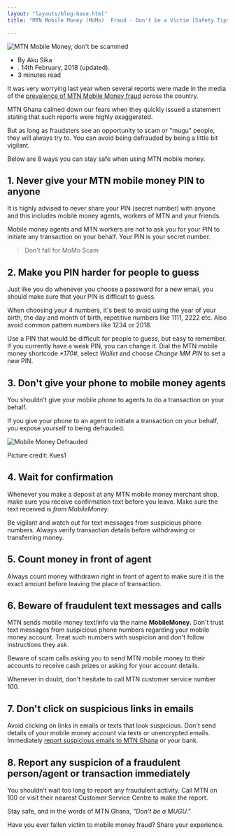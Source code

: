 ```yaml
---
layout: "layouts/blog-base.html"
title: "MTN Mobile Money (MoMo)  Fraud - Don't be a Victim [Safety Tips]"

---
```

 
<img src= "/images/blogpics/mtn-mobile-money-fraud.jpg" alt= "MTN Mobile Money, don't be scammed" class= "img-responsive center-block">
      <br>
      <ul class= "list-inline author">
        <li>By Aku Sika</li>
        <li>. 14th February, 2018 (updated).</li>
        <li>3 minutes read</li>
      </ul>
      <p>It was very worrying last year when several reports were made in the media of the <a href="https://www.myjoyonline.com/business/2017/October-23rd/staff-of-telcos-accomplices-in-mobile-money-fraud-police.php"> prevalence of MTN Mobile Money fraud</a> across the country.</p> <p> MTN Ghana calmed down our fears when they quickly issued a statement stating that such reports were highly exaggerated.</p>
      <p>But as long as fraudsters see an opportunity to scam or "mugu" people, they will always
         try to. You can avoid being defrauded by being a little bit vigilant.</p>

 <p>Below are 8 ways you can stay safe when using MTN mobile money.</p>

<h2>1. Never give your MTN mobile money PIN to anyone</h2>
      <p>It is highly advised to never share your PIN (secret number) with anyone
         and this includes mobile money agents, workers of MTN and your friends.</p>
      <p>Mobile money agents and MTN workers are not to ask you for your PIN to
         initiate any transaction on your behalf. Your PIN is your secret number.</p>

<blockquote>Don't fall for MoMo Scam</blockquote>

<h2>2. Make you PIN harder for people to guess</h2>
      <p>Just like you do whenever you choose a password for a new email,
         you should make sure that your PIN is difficult to guess.</p>
      <p>When choosing your 4 numbers, it's best to avoid using the
         year of your birth, the day and month of birth, repetitive numbers
         like 1111, 2222 etc. Also avoid common pattern numbers like 1234 or 2018.</p>
      <p>Use a PIN that would be difficult for people to guess, but easy to remember.
         If you currently have a weak PIN, you can change it. Dial the MTN mobile
         money shortcode <em>*170#</em>, select <em>Wallet</em> and choose
         <em>Change MM PIN</em> to set a new PIN.</p>

<h2>3. Don't give your phone to mobile money agents</h2>
      <p>You shouldn't give your mobile phone to agents to do a transaction on your behalf.</p>
      <p>If you give your phone to an agent to initiate a transaction on your behalf, you expose
         yourself to being defrauded.</p>
      <p> <img src= "/images/blogpics/mobile-money-defrauded.jpg" alt= "Mobile Money Defrauded"
           class= "img-responsive center-block"> </p>
      <div class= "pic-cred"> Picture credit: Kues1 </div>

<h2>4. Wait for confirmation</h2>
     <p>Whenever you make a deposit at any MTN mobile money merchant shop, make sure
       you receive confirmation text before you
       leave. Make sure the text received is <em>from MobileMoney.</em> </p>
     <p>Be vigilant and watch out for text messages from suspicious phone numbers.
        Always verify transaction details before withdrawing or transferring money.</p>

<h2>5. Count money in front of agent</h2>
     <p>Always count money withdrawn right in front of agent to make sure it is the
        exact amount before leaving the place of transaction.</p>

<h2>6. Beware of fraudulent text messages and calls</h2>
    <p>MTN sends mobile money text/info via the name <strong>MobileMoney.</strong>
       Don't trust text messages from suspicious phone numbers regarding your mobile money account.
       Treat such numbers with suspicion and don't follow instructions they ask.</p>
    <p>Beware of scam calls asking you to send MTN mobile money to their accounts to receive
       cash prizes or asking for your account details.</p>
    <p>Whenever in doubt, don't hesitate to call MTN customer service number 100.</p>

<h2>7. Don't click on suspicious links in emails</h2>
    <p>Avoid clicking on links in emails or texts that look suspicious. Don't send details
      of your mobile money account via texts or unencrypted emails. Immediately
      <a href="https://www.mtn.com.gh/personal/support/report-fraud">report suspicious emails to
      MTN Ghana</a> or your bank.</p>

<h2>8. Report any suspicion of a fraudulent person/agent or transaction immediately</h2>
    <p>You shouldn’t wait too long to report any fraudulent activity. Call MTN on 100
       or visit their nearest Customer Service Centre to make the report.</p>

<p>Stay safe, and in the words of MTN Ghana, <em>"Don't be a MUGU."</em> </p>
    <p>Have you ever fallen victim to mobile money fraud? Share your experience.</p>


  
